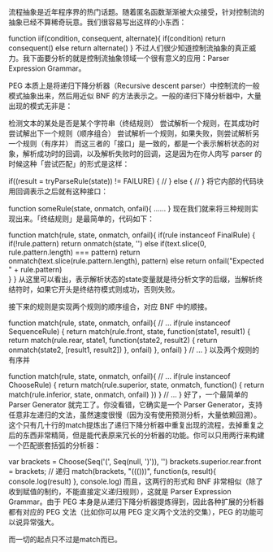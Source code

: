 流程抽象是近年程序界的热门话题。随着匿名函数渐渐被大众接受，针对控制流的抽象已经不算稀奇玩意。我们很容易写出这样的小东西：

function iif(condition, consequent, alternate){
	if(condition) return consequent()
	else return alternate()
}
不过人们很少知道控制流抽象的真正威力。我下面要分析的就是控制流抽象领域一个很有意义的应用：Parser Expression Grammar。

PEG 本质上是将递归下降分析器（Recursive descent parser）中控制流的一般模式抽象出来，然后用近似 BNF 的方法表示之。一般的递归下降分析器中，大量出现的模式无非是：

检测文本的某处是否是某个字符串（终结规则）
尝试解析一个规则，在其成功时尝试解出下一个规则（顺序组合）
尝试解析一个规则，如果失败，则尝试解析另一个规则（有序并）
而这三者的「接口」是一致的，都是一个表示解析状态的对象，解析成功时的回调，以及解析失败时的回调，这是因为在你人肉写 parser 的时候这种「尝试匹配」的形式是这样：

if((result = tryParseRule(state)) != FAILURE) {
	// <deal with result>
} else {
	// <deal with failure>
}
将它内部的代码块用回调表示之后就有这种接口：

function someRule(state, onmatch, onfail){
	......
}
现在我们就来将三种规则实现出来。「终结规则」是最简单的，代码如下：

function match(rule, state, onmatch, onfail){
	if(rule instanceof FinalRule) {
		if(!rule.pattern)
			return onmatch(state, '')
		else if(text.slice(0, rule.pattern.length) === pattern) 
			return onmatch(text.slice(rule.pattern.length), pattern)
		else 
			return onfail("Expected " + rule.pattern)			
	}
}
从这里可以看出，表示解析状态的state变量就是待分析文字的后缀，当解析终结符时，如果它开头是终结符模式则成功，否则失败。

接下来的规则是实现两个规则的顺序组合，对应 BNF 中的顺接。

function match(rule, state, onmatch, onfail){
	// ...
	if(rule instanceof SequenceRule) {
		return match(rule.front, state, function(state1, result1) {
			return match(rule.rear, state1, function(state2, result2) {
				return onmatch(state2, [result1, result2])
			}, onfail)
		}, onfail)
	}
	// ...
}
以及两个规则的有序并

function match(rule, state, onmatch, onfail){
	// ...
	if(rule instanceof ChooseRule) {
		return match(rule.superior, state, onmatch, function() {
			return match(rule.inferior, state, onmatch, onfail)
		})
	}
	// ...
}
好了，一个最简单的 Parser Generator 就完工了。你没看错，它确实是一个 Parser Generator，支持任意非左递归的文法，虽然速度很慢（因为没有使用预测分析，大量依赖回溯）。这个只有几十行的match提炼出了递归下降分析器中重复出现的流程，去掉重复之后的东西非常精简，但是能代表原来冗长的分析器的功能。你可以只用两行来构建一个匹配嵌套括弧的分析器：

var brackets = Choose(Seq('(', Seq(null, ')')), '')
brackets.superior.rear.front = brackets; // 递归
match(brackets, "((()))", function(s, result){ console.log(result) }, console.log)
而且，这两行的形式和 BNF 非常相似（除了收到赋值的制约，不能直接定义递归规则），这就是 Parser Expression Grammar。由于 PEG 本身是从递归下降分析器提炼得到，因此各种扩展的分析器都有对应的 PEG 文法（比如你可以用 PEG 定义两个文法的交集），PEG 的功能可以说异常强大。

而一切的起点只不过是match而已。
